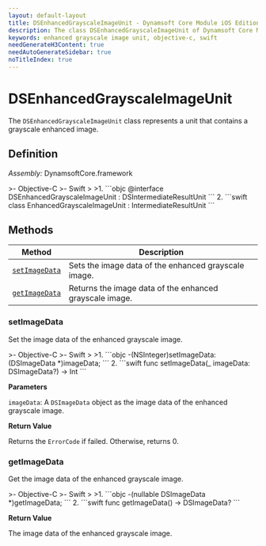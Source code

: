 ```yaml
---
layout: default-layout
title: DSEnhancedGrayscaleImageUnit - Dynamsoft Core Module iOS Edition API Reference
description: The class DSEnhancedGrayscaleImageUnit of Dynamsoft Core Module represents a unit that contains a grayscale enhanced image.
keywords: enhanced grayscale image unit, objective-c, swift
needGenerateH3Content: true
needAutoGenerateSidebar: true
noTitleIndex: true
---
```


# DSEnhancedGrayscaleImageUnit

The `DSEnhancedGrayscaleImageUnit` class represents a unit that contains a grayscale enhanced image.

## Definition

*Assembly:* DynamsoftCore.framework

<div class="sample-code-prefix"></div>
>- Objective-C
>- Swift
>
>1. 
```objc
@interface DSEnhancedGrayscaleImageUnit : DSIntermediateResultUnit
```
2. 
```swift
class EnhancedGrayscaleImageUnit : IntermediateResultUnit
```

## Methods

| Method | Description |
|------- |-------------|
| [`setImageData`](#setimagedata) | Sets the image data of the enhanced grayscale image. |
| [`getImageData`](#getimagedata) | Returns the image data of the enhanced grayscale image. |

### setImageData

Set the image data of the enhanced grayscale image.

<div class="sample-code-prefix"></div>
>- Objective-C
>- Swift
>
>1. 
```objc
-(NSInteger)setImageData:(DSImageData *)imageData;
```
2. 
```swift
func setImageData(_ imageData: DSImageData?) -> Int
```

**Parameters**

`imageData`: A `DSImageData` object as the image data of the enhanced grayscale image.

**Return Value**

Returns the `ErrorCode` if failed. Otherwise, returns 0.

### getImageData

Get the image data of the enhanced grayscale image.

<div class="sample-code-prefix"></div>
>- Objective-C
>- Swift
>
>1. 
```objc
-(nullable DSImageData *)getImageData;
```
2. 
```swift
func getImageData() -> DSImageData?
```

**Return Value**

The image data of the enhanced grayscale image.
